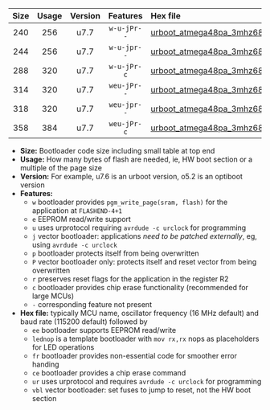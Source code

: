 |Size|Usage|Version|Features|Hex file|
|:-:|:-:|:-:|:-:|:--|
|240|256|u7.7|`w-u-jPr--`|[urboot_atmega48pa_3mhz6864_230400bps_lednop_ur_vbl.hex](https://raw.githubusercontent.com/stefanrueger/urboot.hex/main/mcus/atmega48pa/fcpu_3mhz6864/230400_bps/urboot_atmega48pa_3mhz6864_230400bps_lednop_ur_vbl.hex)|
|244|256|u7.7|`w-u-jpr--`|[urboot_atmega48pa_3mhz6864_230400bps_lednop_fr_ur_vbl.hex](https://raw.githubusercontent.com/stefanrueger/urboot.hex/main/mcus/atmega48pa/fcpu_3mhz6864/230400_bps/urboot_atmega48pa_3mhz6864_230400bps_lednop_fr_ur_vbl.hex)|
|288|320|u7.7|`w-u-jPr-c`|[urboot_atmega48pa_3mhz6864_230400bps_lednop_fr_ce_ur_vbl.hex](https://raw.githubusercontent.com/stefanrueger/urboot.hex/main/mcus/atmega48pa/fcpu_3mhz6864/230400_bps/urboot_atmega48pa_3mhz6864_230400bps_lednop_fr_ce_ur_vbl.hex)|
|314|320|u7.7|`weu-jPr--`|[urboot_atmega48pa_3mhz6864_230400bps_ee_lednop_ur_vbl.hex](https://raw.githubusercontent.com/stefanrueger/urboot.hex/main/mcus/atmega48pa/fcpu_3mhz6864/230400_bps/urboot_atmega48pa_3mhz6864_230400bps_ee_lednop_ur_vbl.hex)|
|318|320|u7.7|`weu-jpr--`|[urboot_atmega48pa_3mhz6864_230400bps_ee_lednop_fr_ur_vbl.hex](https://raw.githubusercontent.com/stefanrueger/urboot.hex/main/mcus/atmega48pa/fcpu_3mhz6864/230400_bps/urboot_atmega48pa_3mhz6864_230400bps_ee_lednop_fr_ur_vbl.hex)|
|358|384|u7.7|`weu-jPr-c`|[urboot_atmega48pa_3mhz6864_230400bps_ee_lednop_fr_ce_ur_vbl.hex](https://raw.githubusercontent.com/stefanrueger/urboot.hex/main/mcus/atmega48pa/fcpu_3mhz6864/230400_bps/urboot_atmega48pa_3mhz6864_230400bps_ee_lednop_fr_ce_ur_vbl.hex)|

- **Size:** Bootloader code size including small table at top end
- **Usage:** How many bytes of flash are needed, ie, HW boot section or a multiple of the page size
- **Version:** For example, u7.6 is an urboot version, o5.2 is an optiboot version
- **Features:**
  + `w` bootloader provides `pgm_write_page(sram, flash)` for the application at `FLASHEND-4+1`
  + `e` EEPROM read/write support
  + `u` uses urprotocol requiring `avrdude -c urclock` for programming
  + `j` vector bootloader: applications *need to be patched externally*, eg, using `avrdude -c urclock`
  + `p` bootloader protects itself from being overwritten
  + `P` vector bootloader only: protects itself and reset vector from being overwritten
  + `r` preserves reset flags for the application in the register R2
  + `c` bootloader provides chip erase functionality (recommended for large MCUs)
  + `-` corresponding feature not present
- **Hex file:** typically MCU name, oscillator frequency (16 MHz default) and baud rate (115200 default) followed by
  + `ee` bootloader supports EEPROM read/write
  + `lednop` is a template bootloader with `mov rx,rx` nops as placeholders for LED operations
  + `fr` bootloader provides non-essential code for smoother error handing
  + `ce` bootloader provides a chip erase command
  + `ur` uses urprotocol and requires `avrdude -c urclock` for programming
  + `vbl` vector bootloader: set fuses to jump to reset, not the HW boot section
